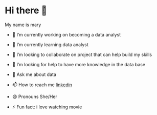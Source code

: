 # Hi there 👋

My name is mary

- 🔭 I’m currently working on becoming a data analyst
 
- 🌱 I’m currently learning data analyst
   
- 👯 I’m looking to collaborate on project that can help build my skills
 
- 🤔 I’m looking for help to have more knowledge in the data base
  
- 💬 Ask me about data
  
- 📫 How to reach me [linkedin](https://www.linkedin.com/in/mary-nwosu-6750b3223/)
  
- 😄 Pronouns She/Her
  
- ⚡ Fun fact: i love watching movie


